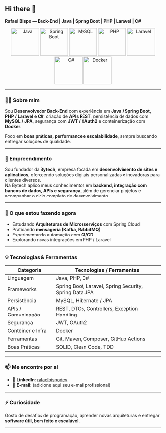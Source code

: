 ## Hi there 👋  
**Rafael Bispo — Back-End | Java | Spring Boot | PHP | Laravel | C#**  

<p align="center">
  <img src="https://cdn.jsdelivr.net/gh/devicons/devicon/icons/java/java-original.svg" width="90" height="90" alt="Java" />
  <img src="https://cdn.jsdelivr.net/gh/devicons/devicon/icons/spring/spring-original.svg" width="90" height="90" alt="Spring Boot" />
  <img src="https://cdn.jsdelivr.net/gh/devicons/devicon/icons/mysql/mysql-original.svg" width="90" height="90" alt="MySQL" />
  <img src="https://cdn.jsdelivr.net/gh/devicons/devicon/icons/php/php-original.svg" width="90" height="90" alt="PHP" />
  <img src="https://cdn.jsdelivr.net/gh/devicons/devicon/icons/laravel/laravel-plain.svg" width="90" height="90" alt="Laravel" />
  <img src="https://cdn.jsdelivr.net/gh/devicons/devicon/icons/csharp/csharp-original.svg" width="90" height="90" alt="C#" />
  <img src="https://cdn.jsdelivr.net/gh/devicons/devicon/icons/docker/docker-original.svg" width="90" height="90" alt="Docker" />
</p>

---

### 👨‍💻 Sobre mim

Sou **Desenvolvedor Back-End** com experiência em **Java / Spring Boot, PHP / Laravel e C#**, criação de **APIs REST**, persistência de dados com **MySQL / JPA**, segurança com **JWT / OAuth2** e conteinerização com **Docker**.  

Foco em **boas práticas, performance e escalabilidade**, sempre buscando entregar soluções de qualidade.

---

### 💼 Empreendimento

Sou fundador da **Bytech**, empresa focada em **desenvolvimento de sites e aplicativos**, oferecendo soluções digitais personalizadas e inovadoras para clientes diversos.  
Na Bytech aplico meus conhecimentos em **backend, integração com bancos de dados, APIs e segurança**, além de gerenciar projetos e acompanhar o ciclo completo de desenvolvimento.

---

### 🚀 O que estou fazendo agora

- Estudando **Arquiteturas de Microsserviços** com Spring Cloud  
- Praticando **mensageria (Kafka, RabbitMQ)**  
- Experimentando automação com **CI/CD**  
- Explorando novas integrações em PHP / Laravel  

---

### 💡 Tecnologias & Ferramentas

| Categoria         | Tecnologias / Ferramentas |
|------------------|-----------------------------|
| Linguagem         | Java, PHP, C#               |
| Frameworks        | Spring Boot, Laravel, Spring Security, Spring Data JPA |
| Persistência       | MySQL, Hibernate / JPA      |
| APIs / Comunicação | REST, DTOs, Controllers, Exception Handling |
| Segurança          | JWT, OAuth2                |
| Contêiner e Infra  | Docker                     |
| Ferramentas        | Git, Maven, Composer, GitHub Actions |
| Boas Práticas      | SOLID, Clean Code, TDD     |

---

### 📫 Me encontre por aí

- 💼 **LinkedIn**: [rafaelbispodev](https://www.linkedin.com/in/rafaelbispodev)  
- 📧 **E-mail**: (adicione aqui seu e-mail profissional)  

---

### ⚡ Curiosidade  

Gosto de desafios de programação, aprender novas arquiteturas e entregar **software útil, bem feito e escalável**.  

---
